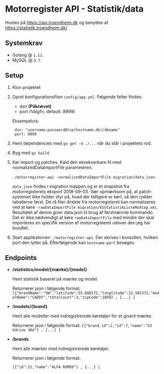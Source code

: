 # Motorregister API - Statistik/data

Hostes på https://api.troendheim.dk og benyttes af https://statistik.troendheim.dk/

## Systemkrav
- Golang @ `1.11`.
- MySQL @ `5.7`.

## Setup
1) Klon projektet
2) Opret konfigurationsfilen `config/app.yml`. Følgende felter findes:
    - dsn **(Påkrævet)**
    - port (Valgfri, default: 8999)

    Eksempelvis:
    ```
     dsn: "username:password@tcp(hostname.dk)/dbname"
     port: 8999
    ```
2) Hent dependencies med `go get -d ./...` når du står i projektets rod.
3) Byg med `go build`. 
4) Kør import og patches. Kald den eksekverbare fil med normalizedDataImportFile parameteren. 
    
    `./motorregister-api -normalizedDataImportFile migration/data.json`.
     
     `data.json` findes i migration mappen og er et snapshot fra motorregisterets eksport  2018-09-03. Vær opmærksom på, at patch-systemet ikke holder styr på, hvad der tidligere er kørt, så den rydder tabellerne først. De rå filer direkte fra motorregisteret kan normaliseres ved at køre `-rawDataImportFile migration/ESStatistikListeModtag.xml`. Resultatet af denne giver data.json til brug af førstnævnte kommando. Det er ikke nødvendigt at køre `rawDataImportFile` med mindre der skal importeres en specifik version af motorregisteret udover den jeg har bundlet.
5) Start applikationen `./motorregister-api`. Der skrives i konsollen, hvilken port den lytter på. Efterfølgende kan `hostname:port` besøges.

## Endpoints
- **/statistics/model/{mærke}/{model}**

    Hent statistik baseret på mærke og model. 
    
    Returnerer json i følgende format:
    `[{"brandName":"VW","latitude":55.680172,"longtitude":12.585372,"modelName":"CADDY","totalCount":3,"zipCode":1050} , {...} ]` 

- **/models/{brand}**

    Hent alle modeller med indregistrerede køretøjer for et givent mærke.
    
    Returnerer json i følgende format:
    `[{"brand_id":2,"id":7,"name":"X3 Xdrive 30d"} , {...} ]`
    
- **/brands**

    Hent alle mærker med indregistrerede køretøjer.
    
    Returnerer json i følgende format:

    `[{"id":21,"name":"ALFA ROMEO"} , {...} ]`
